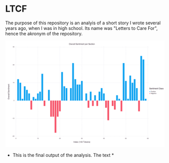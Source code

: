 # LTCF
The purpose of this repository is an analyis of a short story I wrote several years ago, when I was in high school. Its name was "Letters to Care For", hence the akronym of the repository. 

![](https://github.com/NFSturm/LTCF/blob/master/Sentiment_Analysis.png)
* This is the final output of the analysis. The text *

